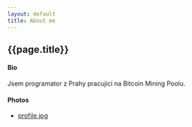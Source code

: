```yaml
---
layout: default
title: About me
---
```


## {{page.title}}

#### Bio

Jsem programator z Prahy pracujici na Bitcoin Mining Poolu.

#### Photos

- [profile.jpg](/static/content/profile/profile.jpg)

